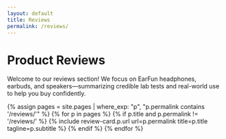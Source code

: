```yaml
---
layout: default
title: Reviews
permalink: /reviews/
---
```


# Product Reviews

Welcome to our reviews section! We focus on EarFun headphones, earbuds, and speakers—summarizing credible lab tests and real-world use to help you buy confidently.

{% assign pages = site.pages | where_exp: "p", "p.permalink contains '/reviews/'" %}
{% for p in pages %}
{% if p.title and p.permalink != '/reviews/' %}
{% include review-card.p.url url=p.permalink title=p.title tagline=p.subtitle %}
{% endif %}
{% endfor %}
